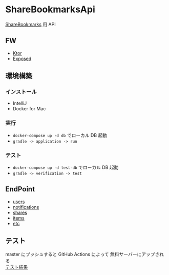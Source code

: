 # ShareBookmarksApi

[ShareBookmarks](https://github.com/bvlion/ShareBookmarks) 用 API 

## FW

- [Ktor](https://ktor.io/)
- [Exposed](https://github.com/JetBrains/Exposed/wiki/DSL)

## 環境構築

### インストール

- IntelliJ
- Docker for Mac

### 実行

- `docker-compose up -d db` でローカル DB 起動
- `gradle -> application -> run`

### テスト

- `docker-compose up -d test-db` でローカル DB 起動
- `gradle -> verification -> test`

## EndPoint

- [users](/doc/users.md)
- [notifications](/doc/notifications.md)
- [shares](/doc/shares.md)
- [items](/doc/items.md)
- [etc](/doc/etc.md)

## テスト

master にプッシュすると GitHub Actions によって 無料サーバーにアップされる  
[テスト結果](http://shrbookmarks.html.xdomain.jp)